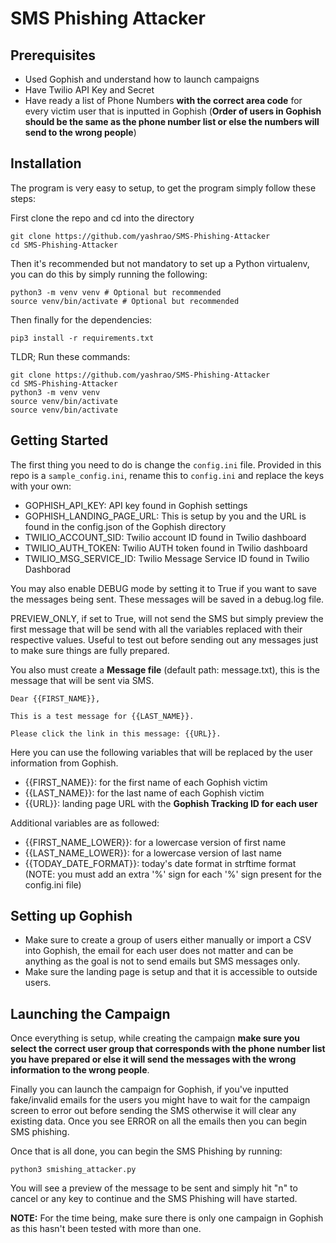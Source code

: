 # SMS Phishing Attacker

## Prerequisites
* Used Gophish and understand how to launch campaigns
* Have Twilio API Key and Secret
* Have ready a list of Phone Numbers **with the correct area code** for every victim user that is inputted in Gophish (**Order of users in Gophish should be the same as the phone number list or else the numbers will send to the wrong people**)

## Installation
The program is very easy to setup, to get the program simply follow these steps:

First clone the repo and cd into the directory
```
git clone https://github.com/yashrao/SMS-Phishing-Attacker
cd SMS-Phishing-Attacker
```

Then it's recommended but not mandatory to set up a Python virtualenv, you can do this by simply running the following:
```
python3 -m venv venv # Optional but recommended
source venv/bin/activate # Optional but recommended
```

Then finally for the dependencies:
```
pip3 install -r requirements.txt
```

TLDR; Run these commands:
```
git clone https://github.com/yashrao/SMS-Phishing-Attacker
cd SMS-Phishing-Attacker
python3 -m venv venv
source venv/bin/activate
source venv/bin/activate
```

## Getting Started
The first thing you need to do is change the `config.ini` file. Provided in this repo is a `sample_config.ini`, rename this to `config.ini` and replace the keys with your own:
* GOPHISH_API_KEY: API key found in Gophish settings
* GOPHISH_LANDING_PAGE_URL: This is setup by you and the URL is found in the config.json of the Gophish directory
* TWILIO_ACCOUNT_SID: Twilio account ID found in Twilio dashboard
* TWILIO_AUTH_TOKEN: Twilio AUTH token found in Twilio dashboard
* TWILIO_MSG_SERVICE_ID: Twilio Message Service ID found in Twilio Dashborad

You may also enable DEBUG mode by setting it to True if you want to save the messages being sent. These messages will be saved in a debug.log file.

PREVIEW_ONLY, if set to True, will not send the SMS but simply preview the first message that will be send with all the variables replaced with their respective values. Useful to test out before sending out any messages just to make sure things are fully prepared.

You also must create a **Message file** (default path: message.txt), this is the message that will be sent via SMS.
```
Dear {{FIRST_NAME}},

This is a test message for {{LAST_NAME}}.

Please click the link in this message: {{URL}}.
```
Here you can use the following variables that will be replaced by the user information from Gophish.
* {{FIRST_NAME}}: for the first name of each Gophish victim
* {{LAST_NAME}}: for the last name of each Gophish victim
* {{URL}}: landing page URL with the **Gophish Tracking ID for each user**

Additional variables are as followed:
* {{FIRST_NAME_LOWER}}: for a lowercase version of first name
* {{LAST_NAME_LOWER}}: for a lowercase version of last name
* {{TODAY_DATE_FORMAT}}: today's date format in strftime format (NOTE: you must add an extra '%' sign for each '%' sign present for the config.ini file)

## Setting up Gophish
* Make sure to create a group of users either manually or import a CSV into Gophish, the email for each user does not matter and can be anything as the goal is not to send emails but SMS messages only.
* Make sure the landing page is setup and that it is accessible to outside users.

## Launching the Campaign
Once everything is setup, while creating the campaign **make sure you select the correct user group that corresponds with the phone number list you have prepared or else it will send the messages with the wrong information to the wrong people**.

Finally you can launch the campaign for Gophish, if you've inputted fake/invalid emails for the users you might have to wait for the campaign screen to error out before sending the SMS otherwise it will clear any existing data. Once you see ERROR on all the emails then you can begin SMS phishing.

Once that is all done, you can begin the SMS Phishing by running:
```
python3 smishing_attacker.py
```

You will see a preview of the message to be sent and simply hit "n" to cancel or any key to continue and the SMS Phishing will have started.

**NOTE:** For the time being, make sure there is only one campaign in Gophish as this hasn't been tested with more than one.
